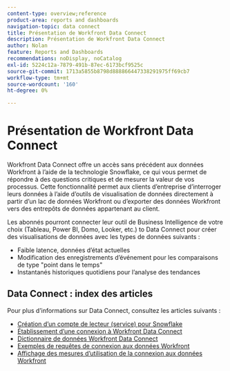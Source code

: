 ```yaml
---
content-type: overview;reference
product-area: reports and dashboards
navigation-topic: data connect
title: Présentation de Workfront Data Connect
description: Présentation de Workfront Data Connect
author: Nolan
feature: Reports and Dashboards
recommendations: noDisplay, noCatalog
exl-id: 5224c12a-7879-491b-87ec-6173bcf9525c
source-git-commit: 1713a5855b8798d888866447338291975ff69cb7
workflow-type: tm+mt
source-wordcount: '160'
ht-degree: 0%

---
```


# Présentation de Workfront Data Connect

Workfront Data Connect offre un accès sans précédent aux données Workfront à l’aide de la technologie Snowflake, ce qui vous permet de répondre à des questions critiques et de mesurer la valeur de vos processus. Cette fonctionnalité permet aux clients d’entreprise d’interroger leurs données à l’aide d’outils de visualisation de données directement à partir d’un lac de données Workfront ou d’exporter des données Workfront vers des entrepôts de données appartenant au client.

Les abonnés pourront connecter leur outil de Business Intelligence de votre choix (Tableau, Power BI, Domo, Looker, etc.) to Data Connect pour créer des visualisations de données avec les types de données suivants :

* Faible latence, données d’état actuelles
* Modification des enregistrements d’événement pour les comparaisons de type &quot;point dans le temps&quot;
* Instantanés historiques quotidiens pour l’analyse des tendances

## Data Connect : index des articles

Pour plus d’informations sur Data Connect, consultez les articles suivants :

* [Création d’un compte de lecteur (service) pour Snowflake](/help/quicksilver/reports-and-dashboards/data-lake/create-a-reader-account.md)
* [Établissement d’une connexion à Workfront Data Connect](/help/quicksilver/reports-and-dashboards/data-lake/share-data-externally.md)
* [Dictionnaire de données Workfront Data Connect](/help/quicksilver/reports-and-dashboards/data-lake/data-dictionary.md)
* [Exemples de requêtes de connexion aux données Workfront](/help/quicksilver/reports-and-dashboards/data-lake/basic-query-examples.md)
* [Affichage des mesures d’utilisation de la connexion aux données Workfront](/help/quicksilver/reports-and-dashboards/data-lake/view-usage-metrics.md)
